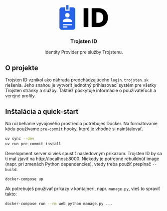 <div align="center">
  <img src=".github/icon.svg" alt="Logo" height="80">
  <h3>Trojsten ID</h3>
  <p>Identity Provider pre služby Trojstenu.</p>
</div>

## O projekte

Trojsten ID vznikol ako náhrada predchádzajúceho `login.trojsten.sk` riešenia. Jeho snahou je vytvoriť jednotný
prihlasovací systém pre všetky Trojsten stránky a služby. Taktiež poskytuje informácie o používateľoch a
verejné profily.

## Inštalácia a quick-start

Na rozbehanie vývojového prostredia potrebuješ Docker. Na formátovanie kódu používame `pre-commit` hooky, ktoré je vhodné
si nainštalovať.

```bash
uv sync --dev
uv run pre-commit install
```

Development server si vieš spustiť nasledovným príkazom. Trojsten ID by sa ti mal zjaviť na http://localhost:8000.
Niekedy je potrebné rebuildnúť image (napr. pri zmenách Python dependencies), vtedy treba použiť prepínač `--build`.

```bash
docker-compose up
```

Ak potrebuješ používať príkazy v kontajneri, napr. `manage.py`, vieš to spraviť takto:

```bash
docker-compose run --rm web python manage.py ...
```

